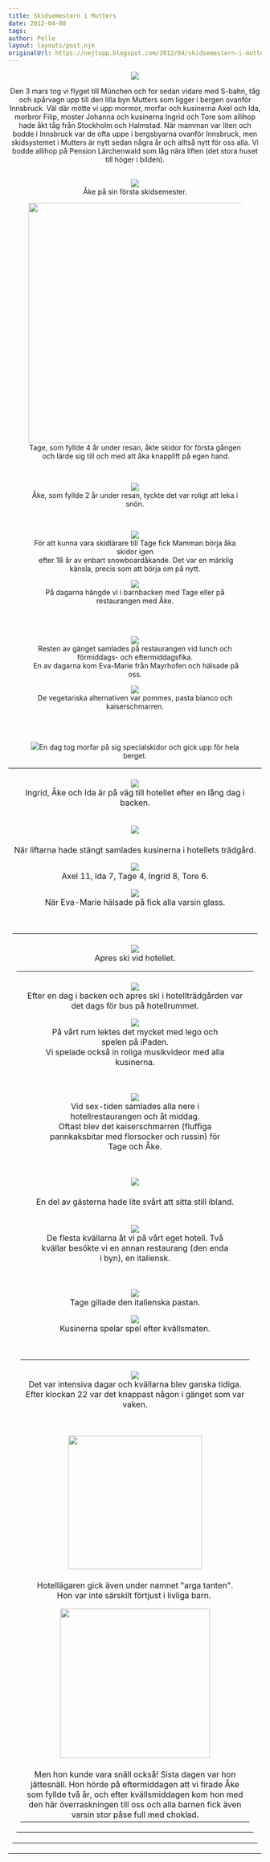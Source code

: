 ```yaml
---
title: Skidsemestern i Mutters
date: 2012-04-08
tags: 	
author: Pelle
layout: layouts/post.njk
originalUrl: https://nejtupp.blogspot.com/2012/04/skidsemestern-i-mutters.html
---
```


<div class="separator" style="clear: both; text-align: center;"><img src="../../../../img/IMG_0593.JPG">
</figure>

Den 3 mars tog vi flyget till München och for sedan vidare med S-bahn, tåg och spårvagn upp till den lilla byn Mutters som ligger i bergen ovanför Innsbruck. Väl där mötte vi upp mormor, morfar och kusinerna Axel och Ida, morbror Filip, moster Johanna och kusinerna Ingrid och Tore som allihop hade åkt tåg från Stockholm och Halmstad. När mamman var liten och bodde i Innsbruck var de ofta uppe i bergsbyarna ovanför Innsbruck, men skidsystemet i Mutters är nytt sedan några år och alltså nytt för oss alla. Vi bodde allihop på Pension Lärchenwald som låg nära liften (det stora huset till höger i bilden).<br><br>

<figure>
	<img src="../../../../img/Mer+skidresa+till+Mutters-IMG_1699.jpg">
	<figcaption>Åke på sin första skidsemester.</figcaption>
</figure>



<figure>
	<img src="../../../../img/IMG_0561.JPG" width="478"></td></tr><tr><td class="tr-caption" style="text-align: center;">Tage, som fyllde 4 år under resan, åkte skidor för första gången<br> och lärde sig till och med att åka knapplift på egen hand.</figcaption>
</figure>

<br>

<figure>
	<img src="../../../../img/IMG_0570.JPG">
	<figcaption>Åke, som fyllde 2 år under resan, tyckte det var roligt att leka i snön.</figcaption>
</figure>

<br>

<figure>
	<img src="../../../../img/Mer+skidresa+till+Mutters-IMG_1641.jpg">
	<figcaption>För att kunna vara skidlärare till Tage fick Mamman börja åka skidor igen<br> efter 18 år av enbart snowboardåkande. Det var en märklig känsla, precis som att börja om på nytt.</figcaption>
</figure>



<figure>
	<img src="../../../../img/IMG_0579.JPG">
	<figcaption>På dagarna hängde vi i barnbacken med Tage eller på restaurangen med Åke.<br><br></figcaption>
</figure>

<br>

<figure>
	<img src="../../../../img/Skidresa+till+Mutters-_MG_1733.jpg">
	<figcaption>Resten av gänget samlades på restaurangen vid lunch och förmiddags- och eftermiddagsfika.<br> En av dagarna kom Eva-Marie från Mayrhofen och hälsade på oss.</figcaption>
</figure>



<figure>
	<img src="../../../../img/Mer+skidresa+till+Mutters-IMG_1704.jpg">
	<figcaption>De vegetariska alternativen var pommes, pasta bianco och kaiserschmarren.
<br><br>

</figcaption>
</figure>

<br>

<figure>
	<img src="../../../../img/Skidresa+till+Mutters-_MG_1750.jpg"></td></tr><tr><td class="tr-caption" style="text-align: center;">En dag tog morfar på sig specialskidor och gick upp för hela berget.</figcaption>
</figure>

<table align="center" cellpadding="0" cellspacing="0" class="tr-caption-container" style="margin-left: auto; margin-right: auto; text-align: center;"><tbody><tr><td style="text-align: center;"><br><img src="../../../../img/IMG_0525.JPG">
	<figcaption>Ingrid, Åke och Ida är på väg till hotellet efter en lång dag i backen.</figcaption>
</figure>

<br>

<figure>
	<img src="../../../../img/Skidresa+till+Mutters-_MG_1801.jpg"></td></tr><tr><td class="tr-caption" style="text-align: center;">När liftarna hade stängt samlades kusinerna i hotellets trädgård.</figcaption>
</figure>

<br>

<figure>
	<img src="../../../../img/Skidresa+till+Mutters-_MG_1798.jpg">
	<figcaption>Axel 11, Ida 7, Tage 4, Ingrid 8, Tore 6.</figcaption>
</figure>



<figure>
	<img src="../../../../img/Skidresa+till+Mutters-_MG_1836.jpg">
	<figcaption>När Eva-Marie hälsade på fick alla varsin glass.</figcaption>
</figure>

<br><table align="center" cellpadding="0" cellspacing="0" class="tr-caption-container" style="margin-left: auto; margin-right: auto; text-align: center;"><tbody><tr><td style="text-align: center;"><br><img src="../../../../img/IMG_0528.JPG">
	<figcaption>Apres ski vid hotellet.<br></figcaption>
</figure>

<table align="center" cellpadding="0" cellspacing="0" class="tr-caption-container" style="margin-left: auto; margin-right: auto; text-align: center;"><tbody><tr><td style="text-align: center;"><br><img src="../../../../img/Skidresa+till+Mutters-_MG_1726.jpg">
	<figcaption>Efter en dag i backen och apres ski i hotellträdgården var det dags för bus på hotellrummet.</figcaption>
</figure>



<figure>
	<img src="../../../../img/IMG_0538.JPG">
	<figcaption>På vårt rum lektes det mycket med lego och spelen på iPaden.<br>Vi spelade också in roliga musikvideor med alla kusinerna.<br></figcaption>
</figure>

<br>

<figure>
	<img src="../../../../img/Skidresa+till+Mutters-_MG_1865.jpg">
	<figcaption>Vid sex-tiden samlades alla nere i hotellrestaurangen och åt middag.<br>Oftast blev det kaiserschmarren (fluffiga pannkaksbitar med florsocker och russin) för Tage och Åke.</figcaption>
</figure>

<br>

<figure>
	<img src="../../../../img/Skidresa+till+Mutters-_MG_1859.jpg"></td></tr><tr><td class="tr-caption" style="text-align: center;">En del av gästerna hade lite svårt att sitta still ibland.<br></figcaption>
</figure>

<br>

<figure>
	<img src="../../../../img/Skidresa+till+Mutters-_MG_1678.jpg">
	<figcaption>De flesta kvällarna åt vi på vårt eget hotell. Två kvällar besökte vi en annan restaurang (den enda i byn), en italiensk.</figcaption>
</figure>

<br>

<figure>
	<img src="../../../../img/Skidresa+till+Mutters-_MG_1684.jpg">
	<figcaption>Tage gillade den italienska pastan.</figcaption>
</figure>



<figure>
	<img src="../../../../img/Skidresa+till+Mutters-_MG_1891.jpg">
	<figcaption>Kusinerna spelar spel efter kvällsmaten.</figcaption>
</figure>

<br><table align="center" cellpadding="0" cellspacing="0" class="tr-caption-container" style="margin-left: auto; margin-right: auto; text-align: center;"><tbody><tr><td style="text-align: center;"><br><img src="../../../../img/Skidresa+till+Mutters-_MG_1907.jpg">
	<figcaption>Det var intensiva dagar och kvällarna blev ganska tidiga.<br>Efter klockan 22 var det knappast någon i gänget som var vaken.</figcaption>
</figure>

<br>

<figure>
	<img src="../../../../img/Skidresa+till+Mutters-_MG_1853.jpg" width="266"></td></tr><tr><td class="tr-caption" style="text-align: center;">Hotellägaren gick även under namnet "arga tanten". <br>Hon var inte särskilt förtjust i livliga barn. </figcaption>
</figure>

<br>

<figure>
	<img src="../../../../img/IMG_0604.JPG" width="298"></td></tr><tr><td class="tr-caption" style="text-align: center;">Men hon kunde vara snäll också! Sista dagen var hon jättesnäll. Hon hörde på eftermiddagen att vi firade Åke som fyllde två år, och efter kvällsmiddagen kom hon med den här överraskningen till oss och alla barnen fick även varsin stor påse full med choklad.</figcaption>
</figure>


